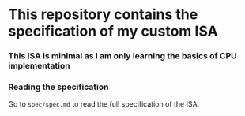 # This repository contains the specification of my custom ISA

### This ISA is minimal as I am only learning the basics of CPU implementation

### Reading the specification
Go to `spec/spec.md` to read the full specification of the ISA.